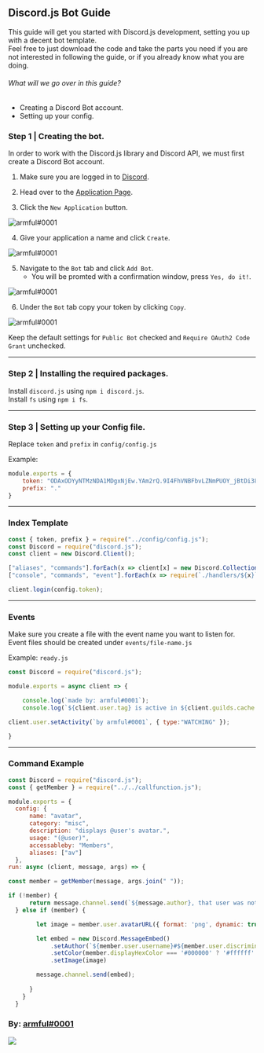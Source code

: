 ## Discord.js Bot Guide
This guide will get you started with Discord.js development, setting you up with a decent bot template.  
Feel free to just download the code and take the parts you need if you are not interested in following the guide, or if you already know what you are doing.

###### What will we go over in this guide?
- Creating a Discord Bot account.
- Setting up your config.

### Step 1 | Creating the bot.
In order to work with the Discord.js library and Discord API, we must first create a Discord Bot account.

1. Make sure you are logged in to [Discord](https://discord.com).
2. Head over to the [Application Page](https://discord.com/developers/applications).

3. Click the `New Application` button.

![armful#0001](https://i.imgur.com/T5b5eJi.png)

4. Give your application a name and click `Create`.

![armful#0001](https://i.imgur.com/uez6R6g.png)

5. Navigate to the `Bot` tab and click `Add Bot`.
    - You will be promted with a confirmation window, press `Yes, do it!`.

![armful#0001](https://i.imgur.com/v4lV2uR.png)

6. Under the `Bot` tab copy your token by clicking `Copy`.

![armful#0001](https://i.imgur.com/QCWJmXb.png)

Keep the default settings for `Public Bot` checked and `Require OAuth2 Code Grant` unchecked.

---

### Step 2 | Installing the required packages.
Install `discord.js` using `npm i discord.js`.  
Install `fs` using `npm i fs`.

---
    
### Step 3 | Setting up your Config file.
Replace `token` and `prefix` in `config/config.js`

Example:
```js
module.exports = {
    token: "ODAxODYyNTMzNDA1MDgxNjEw.YAm2rQ.9I4FhVNBFbvLZNmPUOY_jBtDi38",
    prefix: "."
}
```

---

### Index Template
```js
const { token, prefix } = require("../config/config.js");
const Discord = require("discord.js");
const client = new Discord.Client();

["aliases", "commands"].forEach(x => client[x] = new Discord.Collection());
["console", "commands", "event"].forEach(x => require(`./handlers/${x}`)(client));

client.login(config.token);
```

---

### Events

Make sure you create a file with the event name you want to listen for.  
Event files should be created under `events/file-name.js`

Example: `ready.js`
```js
const Discord = require("discord.js");

module.exports = async client => {

    console.log(`made by: armful#0001`);
    console.log(`${client.user.tag} is active in ${client.guilds.cache.size} server(s)\nServing ${client.users.cache.size} user(s).`);

client.user.setActivity(`by armful#0001`, { type:"WATCHING" });

}
```

---

### Command Example
```js
const Discord = require("discord.js");
const { getMember } = require("../../callfunction.js");

module.exports = {
  config: {
      name: "avatar",
      category: "misc",
      description: "displays @user's avatar.",
      usage: "(@user)",
      accessableby: "Members",
      aliases: ["av"]
  },
run: async (client, message, args) => {

const member = getMember(message, args.join(" "));

if (!member) {
      return message.channel.send(`${message.author}, that user was not found.\nUsage: \`.avatar @user\``);
  } else if (member) {

        let image = member.user.avatarURL({ format: 'png', dynamic: true, size: 1024 });

        let embed = new Discord.MessageEmbed()
            .setAuthor(`${member.user.username}#${member.user.discriminator}'s Avatar`)
            .setColor(member.displayHexColor === '#000000' ? '#ffffff' : member.displayHexColor)
            .setImage(image)

        message.channel.send(embed);
        
      }
    }
  }
```

### By: [armful#0001](https://github.com/armfxl)

<p>
<a href="https://nodei.co/npm/discord.js/"><img src="https://nodei.co/npm/discord.js.png?downloads=true&stars=true"></a>
</p>
